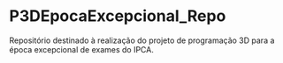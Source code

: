# P3DEpocaExcepcional_Repo
 Repositório destinado à realização do projeto de programação 3D para a época excepcional de exames do IPCA.
